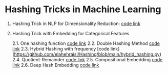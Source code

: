 # Hashing Tricks in Machine Learning
1. Hashing Trick in NLP for Dimensionality Reduction: [code link](https://github.com/elahehraisi/Hashing/blob/main/hashing_nlp.py)
2. Hashing Trick with Embedding for Categorical Features


   2.1. One hashing function [code link](https://github.com/elahehraisi/Hashing/blob/main/hashing_embedding_one_hash.py)
   2.2. Double Hashing Method [code link](https://github.com/elahehraisi/Hashing/blob/main/double_hashing.py)
   2.3. Hybrid Hashing with frequency [code link] (https://github.com/elahehraisi/Hashing/blob/main/hybrid_hashing.py)
   2.4. Quotient-Remainder [code link](https://github.com/elahehraisi/Hashing/blob/main/Quotient-Remainder.py)
   2.5. Compositional Embedding [code link](https://github.com/elahehraisi/Hashing/blob/main/compositional_embedding.py)
   2.6. Deep Hash Embedding [code link](https://github.com/elahehraisi/Hashing/blob/main/DHE.py)
   



